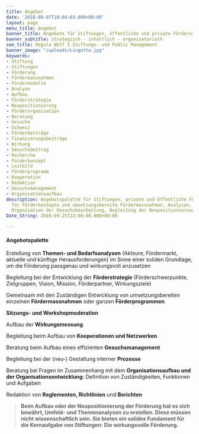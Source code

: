 ```yaml
---
title: Angebot
date: '2018-09-07T10:04:03.000+00:00'
layout: page
menu_title: Angebot
banner_title: Angebote für Stiftungen, öffentliche und private Förderorganisationen
banner_subtitle: strategisch - inhaltlich - organisatorisch
seo_title: Regula Wolf I Stiftungs- und Public Management
banner_image: "/uploads/Lingotto.jpg"
keywords:
- Stiftung
- Stiftungen
- Förderung
- Fördermassnahmen
- Fördermodelle
- Analyse
- Aufbau
- Förderstrategie
- Neupositionierung
- Förderorganisation
- Beratung
- Gesuche
- Schweiz
- Förderbeiträge
- Finanzierungsbeiträge
- Wirkung
- Gesuchsbeitrag
- Recherche
- Förderkonzept
- Leitbild
- Förderprogramm
- Kooperation
- Redaktion
- Gesuchsmanagement
- Organisationsaufbau
description: Angebotspalette für Stiftungen, private und öffentliche Förderorganisationen
  für Förderkonzepte und umsetzungsbereite Fördermassnahmen, Analysen, Recherchen,
  Organisation der Gesuchsbearbeitung, Begleitung der Neupositionierung
Date_String: 2019-09-25T22:00:00.000+00:00

---
```

#### Angebotspalette

Erstellung von **Themen- und Bedarfsanalysen** (Akteure, Fördermarkt, aktuelle und künftige Herausforderungen) im Sinne einer soliden Grundlage, um die Förderung passgenau und wirkungsvoll anzusetzen

Begleitung bei der Entwicklung der **Förderstrategie** (Förderschwerpunkte, Zielgruppen, Vision, Mission, Förderpartner, Wirkungsziele)

Gemeinsam mit den Zuständigen Entwicklung von umsetzungsbereiten einzelnen **Fördermassnahmen** oder ganzen **Förderprogrammen**

**Sitzungs- und Workshopmoderation**

Aufbau der **Wirkungsmessung**

Begleitung beim Aufbau von **Kooperationen und Netzwerken**

Beratung beim Aufbau eines effizienten **Gesuchsmanagement**

Begleitung bei der (neu-) Gestaltung interner **Prozesse**

Beratung bei Fragen im Zusammenhang mit dem **Organisationsaufbau und der Organisationsentwicklung**: Definition von Zuständigkeiten, Funktionen und Aufgaben

Redaktion von **Reglementen, Richtlinien** und **Berichten**

> **Beim Aufbau oder der Neupositionierung der Förderung hat es sich bewährt, Umfeld- und Themenanalysen zu erstellen. Diese müssen nicht wissenschaftlich sein. Sie bieten ein solides Fundament für die Kernaufgabe von Stiftungen: Die wirkungsvolle Förderung.**